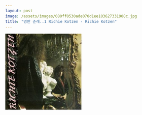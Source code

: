 ```yaml
---
layout: post
image: /assets/images/080ff0530ade070d1ee103627331908c.jpg
title: "명반 순례..1 Richie Kotzen - Richie Kotzen"
---
```



![image](/assets/images/080ff0530ade070d1ee103627331908c.jpg)

